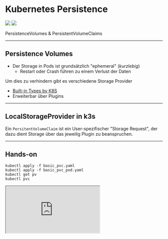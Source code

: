 # Kubernetes Persistence

<div>
  <img src="./images/k8s-icons/resources/labeled/pv.svg" class="k8s-icon-large-centered">
  <img src="./images/k8s-icons/resources/labeled/pvc.svg" class="k8s-icon-large-centered">
</div>

PersistenceVolumes &amp; PersistentVolumeClaims

----

## Persistence Volumes

- Der Storage in Pods ist grundsätzlich "ephemeral" (*kurzlebig*)
  - Restart oder Crash führen zu einem Verlust der Daten

Um dies zu verhindern gibt es verschiedene Storage Provider

- [Built-in Types by K8S](https://kubernetes.io/docs/concepts/storage/volumes/)
- Erweiterbar über Plugins

----

## LocalStorageProvider in k3s

Ein `PersitentVolumeClaim` ist ein User-spezifischer "Storage Request",
der dazu dient Storage über das jeweilig Plugin zu beanspruchen.

----

## Hands-on

```shell
kubectl apply -f basic_pvc.yaml
kubectl apply -f basic_pvc_pod.yaml
kubectl get pv
kubectl pvc
```

<iframe src="http://localhost:4200?u=trainer&p=trainer"> <!-- .element: class="fragment" -->

----

## Hands-on

- Sorge dafür das deine Datenbank &amp; Gitea ihre Daten persistieren.
- Nutze hierzu die `local-path` (default) StorageClass von k3s.

---